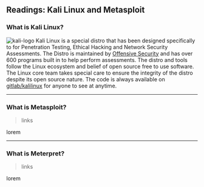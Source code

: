 Readings: Kali Linux and Metasploit
-------------------------

### What is Kali Linux?
![kali-logo](https://securitygrind.com/wp-content/uploads/2018/07/kali-logo-322x251.png)
Kali Linux is a special distro that has been designed specifically to for Penetration Testing, Ethical Hacking and Network Security Assessments. The Distro is maintained by [Offensive Security](https://www.offensive-security.com/) and has over 600 programs built in to help perform assessments. The distro and tools follow the Linux ecosystem and belief of open source free to use software. The Linux core team takes special care to ensure the integrity of the distro despite its open source nature. The code is always available on [gitlab/kalilinux](https://gitlab.com/kalilinux) for anyone to see at anytime.

---

### What is Metasploit?
> links

lorem

---

### What is Meterpret?
> links

lorem
